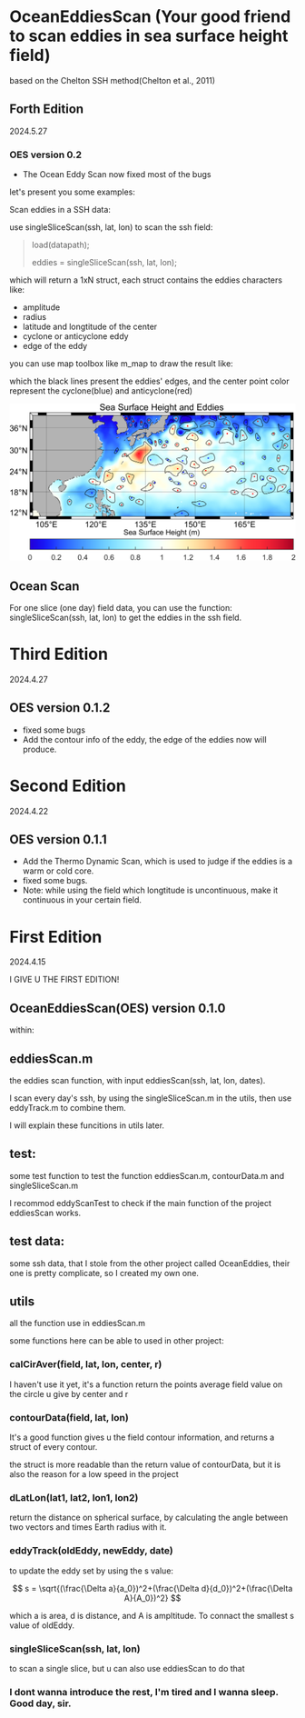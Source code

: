 # OceanEddiesScan (Your good friend to scan eddies in sea surface height field)

based on the Chelton SSH method(Chelton et al., 2011)

## Forth Edition

2024.5.27

### OES version 0.2

- The Ocean Eddy Scan now fixed most of the bugs

let's present you some examples:

Scan eddies in a SSH data:

use singleSliceScan(ssh, lat, lon) to scan the ssh field:

> load(datapath);
>
> eddies = singleSliceScan(ssh, lat, lon);

which will return a 1xN struct, each struct contains the eddies characters like:

- amplitude
- radius
- latitude and longtitude of the center
- cyclone or anticyclone eddy
- edge of the eddy

you can use map toolbox like m_map to draw the result like:

which the black lines present the eddies' edges, and the center point color represent the cyclone(blue) and anticyclone(red)

![1715741753266](image/README/1715741753266.png)

## Ocean Scan

For one slice (one day) field data, you can use the function: singleSliceScan(ssh, lat, lon) to get the eddies in the ssh field.

# Third Edition

2024.4.27

## OES version 0.1.2

- fixed some bugs
- Add the contour info of the eddy, the edge of the eddies now will produce.

# Second Edition

2024.4.22

## OES version 0.1.1

- Add the Thermo Dynamic Scan, which is used to judge if the eddies is a warm or cold core.
- fixed some bugs.
- Note: while using the field which longtitude is uncontinuous, make it continuous in your certain field.

# First Edition

2024.4.15

I GIVE U THE FIRST EDITION!

## OceanEddiesScan(OES) version 0.1.0

within:

## eddiesScan.m

the eddies scan function, with input eddiesScan(ssh, lat, lon, dates).

I scan every day's ssh, by using the singleSliceScan.m in the utils, then use eddyTrack.m to combine them.

I will explain these funcitions in utils later.

## test:

some test function to test the function eddiesScan.m, contourData.m and singleSliceScan.m

I recommod eddyScanTest to check if the main function of the project eddiesScan works.

## test data:

some ssh data, that I stole from the other project called OceanEddies, their one is pretty complicate, so I created my own one.

## utils

all the function use in eddiesScan.m

some functions here can be able to used in other project:

### calCirAver(field, lat, lon, center, r)

I haven't use it yet, it's a function return the points average field value on the circle u give by center and r

### contourData(field, lat, lon)

It's a good function gives u the field contour information, and returns a struct of every contour.

the struct is more readable than the return value of contourData, but it is also the reason for a low speed in the project

### dLatLon(lat1, lat2, lon1, lon2)

return the distance on spherical surface, by calculating the angle between two vectors and times Earth radius with it.

### eddyTrack(oldEddy, newEddy, date)

to update the eddy set by using the s value:

$$
s = \sqrt{(\frac{\Delta a}{a_0})^2+(\frac{\Delta d}{d_0})^2+(\frac{\Delta A}{A_0})^2}
$$

which a is area, d is distance, and A is ampltitude. To connact the smallest s value of oldEddy.

### singleSliceScan(ssh, lat, lon)

to scan a single slice, but u can also use eddiesScan to do that

### I dont wanna introduce the rest, I'm tired and I wanna sleep. Good day, sir.
